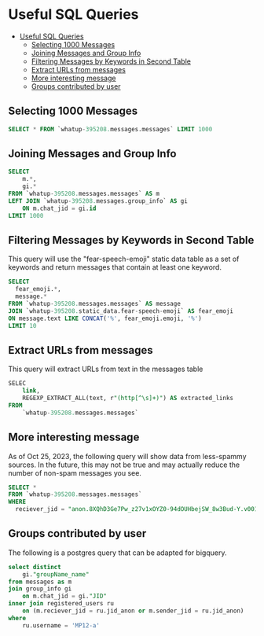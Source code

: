 # Useful SQL Queries

<!--ts-->
* [Useful SQL Queries](./150-useful-sql-queries.md#useful-sql-queries)
   * [Selecting 1000 Messages](./150-useful-sql-queries.md#selecting-1000-messages)
   * [Joining Messages and Group Info](./150-useful-sql-queries.md#joining-messages-and-group-info)
   * [Filtering Messages by Keywords in Second Table](./150-useful-sql-queries.md#filtering-messages-by-keywords-in-second-table)
   * [Extract URLs from messages](./150-useful-sql-queries.md#extract-urls-from-messages)
   * [More interesting message](./150-useful-sql-queries.md#more-interesting-message)
   * [Groups contributed by user](./150-useful-sql-queries.md#groups-contributed-by-user)

<!-- Created by https://github.com/ekalinin/github-markdown-toc -->
<!-- Added by: runner, at: Wed Dec 13 10:39:05 UTC 2023 -->

<!--te-->


## Selecting 1000 Messages

```sql
SELECT * FROM `whatup-395208.messages.messages` LIMIT 1000
```

## Joining Messages and Group Info

```sql
SELECT
    m.*,
    gi.*
FROM `whatup-395208.messages.messages` AS m
LEFT JOIN `whatup-395208.messages.group_info` AS gi
    ON m.chat_jid = gi.id
LIMIT 1000
```


## Filtering Messages by Keywords in Second Table

This query will use the "fear-speech-emoji" static data table as a set of keywords and return messages that contain at least one keyword.

```sql
SELECT
  fear_emoji.*,
  message.*
FROM `whatup-395208.messages.messages` AS message
JOIN `whatup-395208.static_data.fear-speech-emoji` AS fear_emoji
ON message.text LIKE CONCAT('%', fear_emoji.emoji, '%') 
LIMIT 10
```

## Extract URLs from messages

This query will extract URLs from text in the messages table

```sql
SELEC
    link,
    REGEXP_EXTRACT_ALL(text, r"(http[^\s]+)") AS extracted_links
FROM
    `whatup-395208.messages.messages`
```

## More interesting message

As of Oct 25, 2023, the following query will show data from less-spammy sources. In the future, this may not be true and may actually reduce the number of non-spam messages you see.

```sql
SELECT *
FROM `whatup-395208.messages.messages` 
WHERE
  reciever_jid = "anon.8XQhD3Ge7Pw_z27v1xOYZ0-94dOUHbejSW_8w3Bud-Y.v001@s.whatsapp.net"
```

## Groups contributed by user

The following is a postgres query that can be adapted for bigquery.

```sql
select distinct
	gi."groupName_name" 
from messages as m
join group_info gi 
	on m.chat_jid = gi."JID" 
inner join registered_users ru 
	on (m.reciever_jid = ru.jid_anon or m.sender_jid = ru.jid_anon)
where 
	ru.username = 'MP12-a'
```
